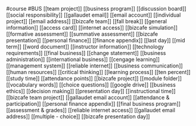 #course
#BUS
[[team project]]
[[business program]]
[[discussion board]]
[[social responsibility]]
[[gallaudet email]]
[[email account]]
[[individual project]]
[[email address]]
[[bizcafe team]]
[[fall break]]
[[general information]]
[[access card]]
[[internet access]]
[[bizcafe simulation]]
[[formative assessment]]
[[summative assessment]]
[[bizcafe presentation]]
[[personal finance]]
[[finance appendix]]
[[last day]]
[[mid term]]
[[word document]]
[[instructor information]]
[[technology requirements]]
[[final business]]
[[change statement]]
[[business administration]]
[[international business]]
[[cengage learning]]
[[management system]]
[[reliable internet]]
[[business communication]]
[[human resources]]
[[critical thinking]]
[[learning process]]
[[ten percent]]
[[study time]]
[[attendance points]]
[[bizcafe project]]
[[module folder]]
[[vocabulary words]]
[[choice questions]]
[[google drive]]
[[business ethics]]
[[decision making]]
[[presentation day]]
[[instructional time]]
[[bizcafe team project]]
[[gallaudet email account]]
[[attendance & participation]]
[[personal finance appendix]]
[[final business program]]
[[assessment & grades]]
[[reliable internet access]]
[[gallaudet email address]]
[[multiple - choice]]
[[bizcafe presentation day]]
